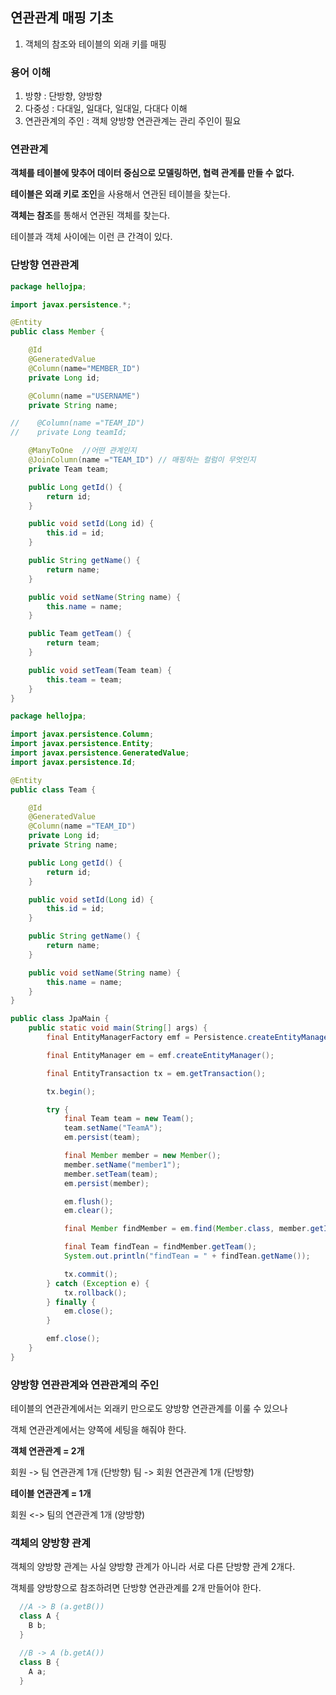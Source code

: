 ## 연관관계 매핑 기초

1. 객체의 참조와 테이블의 외래 키를 매핑

### 용어 이해
1. 방향 : 단방향, 양방향
2. 다중성 : 다대일, 일대다, 일대일, 다대다 이해
3. 연관관계의 주인 : 객체 양방향 연관관계는 관리 주인이 필요

### 연관관계
**객체를 테이블에 맞추어 데이터 중심으로 모델링하면, 협력 관계를 만들 수 없다.**

**테이블은 외래 키로 조인**을 사용해서 연관된 테이블을 찾는다.

**객체는 참조**를 통해서 연관된 객체를 찾는다.

테이블과 객체 사이에는 이런 큰 간격이 있다.

### 단방향 연관관계

```java
package hellojpa;

import javax.persistence.*;

@Entity
public class Member {

    @Id
    @GeneratedValue
    @Column(name="MEMBER_ID")
    private Long id;

    @Column(name ="USERNAME")
    private String name;

//    @Column(name ="TEAM_ID")
//    private Long teamId;

    @ManyToOne  //어떤 관계인지
    @JoinColumn(name ="TEAM_ID") // 매핑하는 컬럼이 무엇인지
    private Team team;

    public Long getId() {
        return id;
    }

    public void setId(Long id) {
        this.id = id;
    }

    public String getName() {
        return name;
    }

    public void setName(String name) {
        this.name = name;
    }

    public Team getTeam() {
        return team;
    }

    public void setTeam(Team team) {
        this.team = team;
    }
}

```

```java
package hellojpa;

import javax.persistence.Column;
import javax.persistence.Entity;
import javax.persistence.GeneratedValue;
import javax.persistence.Id;

@Entity
public class Team {

    @Id
    @GeneratedValue
    @Column(name ="TEAM_ID")
    private Long id;
    private String name;

    public Long getId() {
        return id;
    }

    public void setId(Long id) {
        this.id = id;
    }

    public String getName() {
        return name;
    }

    public void setName(String name) {
        this.name = name;
    }
}
```

```java
public class JpaMain {
    public static void main(String[] args) {
        final EntityManagerFactory emf = Persistence.createEntityManagerFactory("hello");

        final EntityManager em = emf.createEntityManager();

        final EntityTransaction tx = em.getTransaction();

        tx.begin();

        try {
            final Team team = new Team();
            team.setName("TeamA");
            em.persist(team);

            final Member member = new Member();
            member.setName("member1");
            member.setTeam(team);
            em.persist(member);

            em.flush();
            em.clear();

            final Member findMember = em.find(Member.class, member.getId());

            final Team findTean = findMember.getTeam();
            System.out.println("findTean = " + findTean.getName());

            tx.commit();
        } catch (Exception e) {
            tx.rollback();
        } finally {
            em.close();
        }

        emf.close();
    }
}
```


### 양방향 연관관계와 연관관계의 주인
테이블의 연관관계에서는 외래키 만으로도 양방향 연관관계를 이룰 수 있으나

객체 연관관계에서는 양쪽에 세팅을 해줘야 한다.

**객체 연관관계 = 2개**

회원 -> 팀 연관관계 1개 (단방향)
팀 -> 회원 연관관계 1개 (단방향)


**테이블 연관관계 = 1개**

회원 <-> 팀의 연관관계 1개 (양방향)


### 객체의 양방향 관계

객체의 양방향 관계는 사실 양방향 관계가 아니라 서로 다른 단방향 관계 2개다.

객체를 양방향으로 참조하려면 단방향 연관관계를 2개 만들어야 한다.

```java
  //A -> B (a.getB())
  class A {
    B b;
  }
```

```java
  //B -> A (b.getA())
  class B {
    A a;
  }
```
